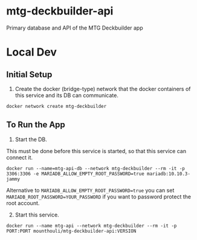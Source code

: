 # mtg-deckbuilder-api
Primary database and API of the MTG Deckbuilder app

# Local Dev

## Initial Setup

1. Create the docker (bridge-type) network that the docker containers of this service and its DB can communicate.

`docker network create mtg-deckbuilder`

## To Run the App

1. Start the DB.

This must be done before this service is started, so that this service can connect it.

`docker run --name=mtg-api-db --network mtg-deckbuilder --rm -it -p 3306:3306 -e MARIADB_ALLOW_EMPTY_ROOT_PASSWORD=true mariadb:10.10.3-jammy`

Alternative to `MARIADB_ALLOW_EMPTY_ROOT_PASSWORD=true` you can set `MARIADB_ROOT_PASSWORD=YOUR_PASSWORD` if you want to password protect the root account.

2. Start this service.

`docker run --name mtg-api --network mtg-deckbuilder --rm -it -p PORT:PORT mounthouli/mtg-deckbuilder-api:VERSION`
